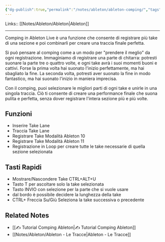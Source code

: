 ```yaml
---
{"dg-publish":true,"permalink":"/notes/ableton/ableton-comping/","tags":["type/note"]}
---
```


Links:: [[Notes/Ableton/Ableton\|Ableton]]

---
Comping in Ableton Live è una funzione che consente di registrare più take di una sezione e poi combinarli per creare una traccia finale perfetta.

Si può pensare al comping come a un modo per "prendere il meglio" da ogni registrazione. Immaginiamo di registrare una parte di chitarra: potresti suonare la parte tre o quattro volte, e ogni take avrà i suoi momenti buoni e cattivi. Forse la prima volta hai suonato l'inizio perfettamente, ma hai sbagliato la fine. La seconda volta, potresti aver suonato la fine in modo fantastico, ma hai suonato l'inizio in maniera imprecisa.

Con il comping, puoi selezionare le migliori parti di ogni take e unirle in una singola traccia. Ciò ti consente di creare una performance finale che suona pulita e perfetta, senza dover registrare l'intera sezione più e più volte.

## Funzioni

- Inserire Take Lane
- Traccia Take Lane
- Registrare Take Modalità Ableton 10
- Registrare Take Modalità Ableton 11
- Registrazione in Loop per creare tutte le take necessarie di quella sezione selezionata

## Tasti Rapidi

- Mostrare/Nascondere Take CTRL+ALT+U
- Tasto T per ascoltare solo la take selezionata
- Tasto INVIO con selezione per la parte che si vuole usare
- dal bordo è possibile decidere la lunghezza della take
- CTRL+ Freccia Su/Giù Seleziona la take successiva o precedente


## Related Notes

- [[✍ Tutorial Comping Ableton\|✍ Tutorial Comping Ableton]]
- [[Notes/Ableton/Ableton - Le Tracce\|Ableton - Le Tracce]]



